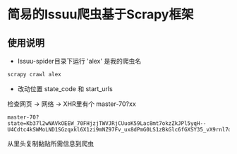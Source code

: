 # 简易的Issuu爬虫基于Scrapy框架
## 使用说明
* Issuu-spider目录下运行 'alex' 是我的爬虫名
```bash
scrapy crawl alex
```
* 改动位置
state_code 和 start_urls
  
检查网页 -> 网络 -> XHR里有个 master-70?xx
```
master-70?state=Kb37l2wNAVkOEEW_70FHjzjTWVJRjCUuoK59Lac8mt7okzZkJPl5yqH--U4Cdtc4kSWMoLND1SGzqxkl6X1zi9mNZ97Fv_ux8dPmG0LS1zBkGlc6fGXSY35_vX9rnl7ojoImVlwsiwFeQAliKzlcUQfbLoqQN6MyUWgvB7FIY8SEROh3izzvPze3DB2uJQ==&pageSize=20&format=json
```
从里头复制黏贴所需信息到爬虫